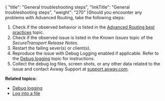 {
    "title": "General troubleshooting steps",
    "linkTitle": "General troubleshooting steps",
    "weight": "270"
}Should you encounter any problems with <span class="mc-variable my_project_variables.Advanced_Routing variable">Advanced Routing</span>, take the following steps:

1.  Check if the observed behavior is listed in the <a href="../../c_st_advanced_routing_best_practices" class="MCXref xref">Advanced Routing best practices</a> topic.
2.  Check if the observed issue is listed in the *Known Issues* topic of the <span class="redirect_st_ag" cshid="release" data-version="5.3.5">*<span class="mc-variable axway_variables.Component_Short_Name variable">SecureTransport</span> Release Notes*</span>.
3.  Restart the failing sever(s) or client(s).
4.  Reproduce the issue with Debug Logging enabled if applicable. Refer to the <a href="../t_st_debug_logging" class="MCXref xref">Debug logging</a> topic for instructions.
5.  Collect the debug log files, screen shots, or any other data related to the issue and contact Axway Support at [support.axway.com](http://support.axway.com/).

**Related topics:**

-   <a href="../t_st_debug_logging" class="MCXref xref">Debug logging</a>
-   <a href="" class="MCXref xref">Log into a file</a>
